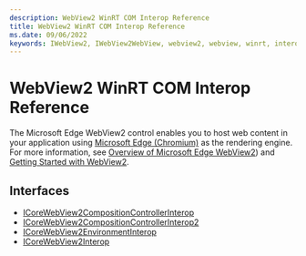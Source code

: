 ```yaml
---
description: WebView2 WinRT COM Interop Reference
title: WebView2 WinRT COM Interop Reference
ms.date: 09/06/2022
keywords: IWebView2, IWebView2WebView, webview2, webview, winrt, interop, edge, ICoreWebView2, ICoreWebView2Controller, ICoreWebView2Interop, browser control, edge html
---
```


# WebView2 WinRT COM Interop Reference

The Microsoft Edge WebView2 control enables you to host web content in your application using [Microsoft Edge \(Chromium\)](https://www.microsoftedgeinsider.com) as the rendering engine.  For more information, see [Overview of Microsoft Edge WebView2](/microsoft-edge/webview2/index)) and [Getting Started with WebView2](/microsoft-edge/webview2/gettingstarted/win32).

## Interfaces

* [ICoreWebView2CompositionControllerInterop](icorewebview2compositioncontrollerinterop.md)
* [ICoreWebView2CompositionControllerInterop2](icorewebview2compositioncontrollerinterop2.md)
* [ICoreWebView2EnvironmentInterop](icorewebview2environmentinterop.md)
* [ICoreWebView2Interop](icorewebview2interop.md)
